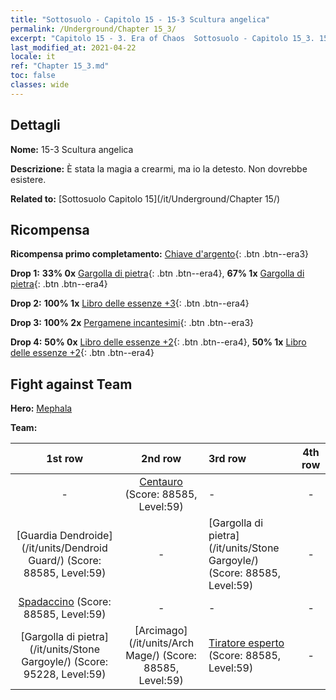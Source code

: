 ```yaml
---
title: "Sottosuolo - Capitolo 15 - 15-3 Scultura angelica"
permalink: /Underground/Chapter 15_3/
excerpt: "Capitolo 15 - 3. Era of Chaos  Sottosuolo - Capitolo 15_3. 15-3 Scultura angelica"
last_modified_at: 2021-04-22
locale: it
ref: "Chapter 15_3.md"
toc: false
classes: wide
---
```


## Dettagli

 **Nome:** 15-3 Scultura angelica

 **Descrizione:** È stata la magia a crearmi, ma io la detesto. Non dovrebbe esistere.

 **Related to:** [Sottosuolo Capitolo 15](/it/Underground/Chapter 15/)

## Ricompensa

 **Ricompensa primo completamento:** [Chiave d'argento](/ItemsIT/con_693/){: .btn .btn--era3}

 **Drop 1:** **33% 0x** [Gargolla di pietra](/ItemsIT/unt_236/){: .btn .btn--era4}, **67% 1x** [Gargolla di pietra](/ItemsIT/unt_236/){: .btn .btn--era4}

 **Drop 2:** **100% 1x** [Libro delle essenze +3](/ItemsIT/mat_60/){: .btn .btn--era4}

 **Drop 3:** **100% 2x** [Pergamene incantesimi](/ItemsIT/con_694/){: .btn .btn--era3}

 **Drop 4:** **50% 0x** [Libro delle essenze +2](/ItemsIT/mat_53/){: .btn .btn--era4}, **50% 1x** [Libro delle essenze +2](/ItemsIT/mat_53/){: .btn .btn--era4}


## Fight against Team
 **Hero:** [Mephala](/it/heroes/Mephala/)

 **Team:**


  | 1st row | 2nd row | 3rd row | 4th row |
  |:----:|:----:|:----|:----:|
  | - | [Centauro](/it/units/Centaur/) (Score: 88585, Level:59)  | - | - |
  | [Guardia Dendroide](/it/units/Dendroid Guard/) (Score: 88585, Level:59)  | - | [Gargolla di pietra](/it/units/Stone Gargoyle/) (Score: 88585, Level:59)  | - |
  | [Spadaccino](/it/units/Swordsman/) (Score: 88585, Level:59)  | - | - | - |
  | [Gargolla di pietra](/it/units/Stone Gargoyle/) (Score: 95228, Level:59)  | [Arcimago](/it/units/Arch Mage/) (Score: 88585, Level:59)  | [Tiratore esperto](/it/units/Sharpshooter/) (Score: 88585, Level:59)  | - |


